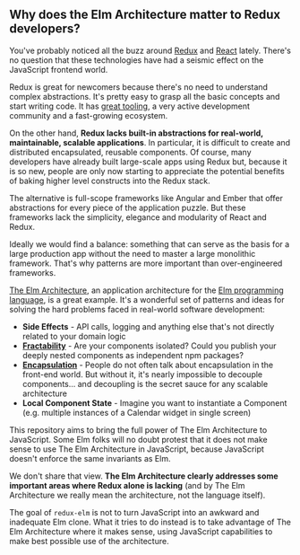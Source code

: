 ## Why does the Elm Architecture matter to Redux developers?

You've probably noticed all the buzz around [Redux](https://github.com/reactjs/redux) and [React](http://facebook.github.io/react/) lately. There's no question that these technologies have had a seismic effect on the JavaScript frontend world.

Redux is great for newcomers because there's no need to understand complex abstractions. It's pretty easy to grasp all the basic concepts and start writing code. It has [great tooling](https://github.com/zalmoxisus/redux-devtools-extension), a very active development community and a fast-growing ecosystem.

On the other hand, **Redux lacks built-in abstractions for real-world, maintainable, scalable applications**. In particular, it is difficult to create and distributed encapsulated, reusable components. Of course, many developers have already built large-scale apps using Redux but, because it is so new, people are only now starting to appreciate the potential benefits of baking higher level constructs into the Redux stack.

The alternative is full-scope frameworks like Angular and Ember that offer abstractions for every piece of the application puzzle. But these frameworks lack the simplicity, elegance and modularity of React and Redux.

Ideally we would find a balance: something that can serve as the basis for a large production app without the need to master a large monolithic framework. That's why patterns are more important than over-engineered frameworks.

[The Elm Architecture](https://github.com/evancz/elm-architecture-tutorial), an application architecture for the [Elm programming language](http://elm-lang.org/), is a great example. It's a wonderful set of patterns and ideas for solving the hard problems faced in real-world software development:

* **Side Effects** - API calls, logging and anything else that's not directly related to your domain logic
* **[Fractability](http://staltz.com/unidirectional-user-interface-architectures.html)** - Are your components isolated? Could you publish your deeply nested components as independent npm packages?
* **[Encapsulation](http://blog.javascripting.com/2016/02/02/encapsulation-in-redux/)** - People do not often talk about encapsulation in the front-end world. But without it, it's nearly impossible to decouple components... and decoupling is the secret sauce for any scalable architecture
* **Local Component State** - Imagine you want to instantiate a Component (e.g. multiple instances of a Calendar widget in single screen)

This repository aims to bring the full power of The Elm Architecture to JavaScript. Some Elm folks will no doubt protest that it does not make sense to use The Elm Architecture in JavaScript, because JavaScript doesn't enforce the same invariants as Elm.

We don't share that view. **The Elm Architecture clearly addresses some important areas where Redux alone is lacking** (and by The Elm Architecture we really mean the architecture, not the language itself).

The goal of `redux-elm` is not to turn JavaScript into an awkward and inadequate Elm clone. What it tries to do instead is to take advantage of The Elm Architecture where it makes sense, using JavaScript capabilities to make best possible use of the architecture.
